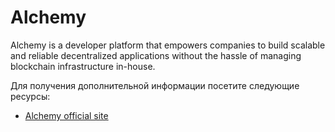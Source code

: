 # Alchemy

Alchemy is a developer platform that empowers companies to build scalable and reliable decentralized applications without the hassle of managing blockchain infrastructure in-house.

Для получения дополнительной информации посетите следующие ресурсы:

- [Alchemy official site](https://www.alchemy.com/)
